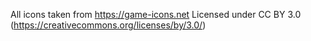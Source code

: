 All icons taken from https://game-icons.net
Licensed under CC BY 3.0 (https://creativecommons.org/licenses/by/3.0/)


